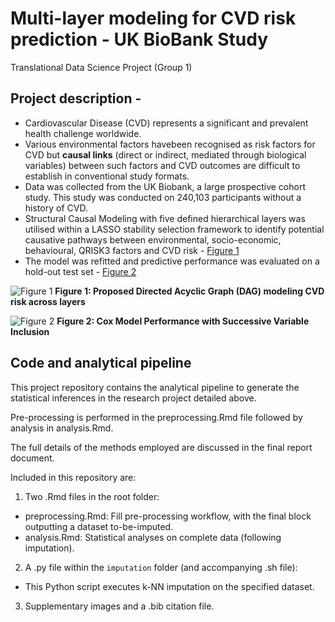 # Multi-layer modeling for CVD risk prediction - UK BioBank Study
Translational Data Science Project (Group 1)

## Project description -  
- Cardiovascular Disease (CVD) represents a significant and prevalent health challenge worldwide.
- Various environmental factors havebeen recognised as risk factors for CVD but **causal links** (direct or indirect, mediated through biological variables) between such factors and CVD outcomes are difficult to establish in conventional study formats.
- Data was collected from the UK Biobank, a large prospective cohort study. This study was conducted on 240,103 participants without
a history of CVD.
- Structural Causal Modeling with five defined hierarchical layers was utilised within a LASSO stability selection framework to identify
potential causative pathways between environmental, socio-economic, behavioural, QRISK3 factors and CVD risk - [Figure 1](https://github.com/rictoo/tds-proj/assets/70545953/90e04a98-5a6d-4eca-b17d-04180ab86c22)
- The model was refitted and predictive performance was evaluated on a hold-out test set - [Figure 2](https://github.com/rictoo/tds-proj/assets/70545953/da28cb67-9417-4b41-bc7b-d48305f2fa85)

![Figure 1](https://github.com/rictoo/tds-proj/assets/70545953/90e04a98-5a6d-4eca-b17d-04180ab86c22)
**Figure 1: Proposed Directed Acyclic Graph (DAG) modeling CVD risk across layers**

![Figure 2](https://github.com/rictoo/tds-proj/assets/70545953/da28cb67-9417-4b41-bc7b-d48305f2fa85)
**Figure 2: Cox Model Performance with Successive Variable Inclusion**

## Code and analytical pipeline

This project repository contains the analytical pipeline to generate the statistical inferences in the research project detailed above.

Pre-processing is performed in the preprocessing.Rmd file followed by analysis in analysis.Rmd. 

The full details of the methods employed are discussed in the final report document.

Included in this repository are:
1. Two .Rmd files in the root folder:
- preprocessing.Rmd: Fill pre-processing workflow, with the final block outputting a dataset to-be-imputed. 
- analysis.Rmd: Statistical analyses on complete data (following imputation).

2. A .py file within the `imputation` folder (and accompanying .sh file):
- This Python script executes k-NN imputation on the specified dataset.

3. Supplementary images and a .bib citation file.
